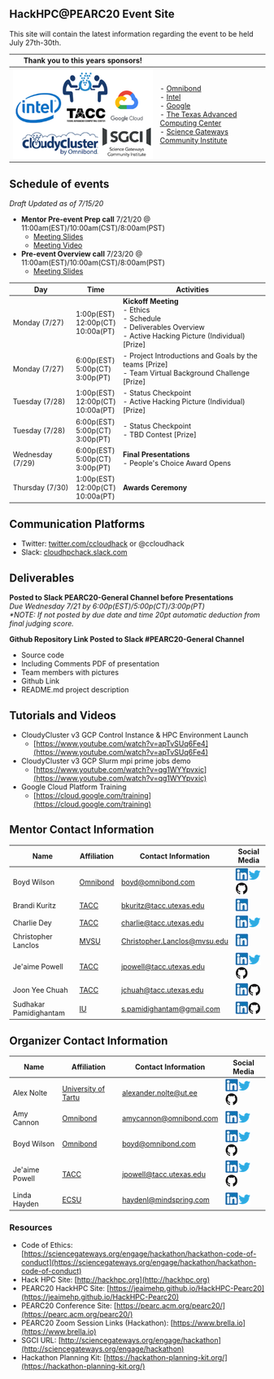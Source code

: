 ## HackHPC@PEARC20 Event Site

This site will contain the latest information regarding the event to be held July 27th-30th.

| **Thank you to this years sponsors!** |  |
|--------------------------------------------|-----------------------------------------------|
| ![Sponsor Logos](images/HackHPC-PEARC20-Sponsors.png) | - [Omnibond](http://www.omnibond.com/)<br>- [Intel](http://www.intel.com)<br>- [Google](http://www.google.com)<br>- [The Texas Advanced Computing Center](http://tacc.utexas.edu)<br>- [Science Gateways Community Institute](https://sciencegateways.org/) |


## Schedule of events
_Draft Updated as of 7/15/20_

- **Mentor Pre-event Prep call** 7/21/20 @ 11:00am(EST)/10:00am(CST)/8:00am(PST)
  - [Meeting Slides](pdfs/Mentor-HackHPC-Overview.pdf)
  - [Meeting Video](https://youtu.be/ROAXB6DCkyQ)
- **Pre-event Overview call** 7/23/20 @ 11:00am(EST)/10:00am(CST)/8:00am(PST)
  - [Meeting Slides](pdfs/Student-HackHPC-Overview.pdf)



| Day | Time | Activities |
|-----------|------------------------|----------------------------|
| Monday (7/27) | 1:00p(EST)<br>12:00p(CT)<br>10:00a(PT) |  **Kickoff Meeting** <br> - Ethics <br> - Schedule <br> - Deliverables Overview <br> - Active Hacking Picture (Individual)  [Prize] |
| Monday (7/27) | 6:00p(EST)<br>5:00p(CT)<br>3:00p(PT) |  - Project Introductions and Goals by the teams [Prize] <br> - Team Virtual Background Challenge [Prize] |
| Tuesday (7/28) | 1:00p(EST)<br>12:00p(CT)<br>10:00a(PT) | - Status Checkpoint <br> - Active Hacking Picture (Individual)  [Prize] |
| Tuesday (7/28) | 6:00p(EST)<br>5:00p(CT)<br>3:00p(PT) | - Status Checkpoint <br> - TBD Contest [Prize] |
| Wednesday (7/29) | 6:00p(EST)<br>5:00p(CT)<br>3:00p(PT) |  **Final Presentations** <br> - People's Choice Award Opens |
| Thursday (7/30) | 1:00p(EST)<br>12:00p(CT)<br>10:00a(PT) |  **Awards Ceremony**|

## Communication Platforms
- Twitter: [twitter.com/ccloudhack](https://twitter.com/ccloudhack) or @ccloudhack
- Slack: [cloudhpchack.slack.com](https://cloudhpchack.slack.com) 

## Deliverables
**Posted to Slack PEARC20-General Channel before Presentations**
<br>_Due Wednesday 7/21 by 6:00p(EST)/5:00p(CT)/3:00p(PT)_
<br>_*NOTE: If not posted by due date and time 20pt automatic deduction from final judging score._

**Github Repository Link Posted to Slack #PEARC20-General Channel** 
- Source code
 - Including Comments
PDF of presentation
 - Team members with pictures
 - Github Link
- README.md project description 


## Tutorials and Videos
- CloudyCluster v3 GCP Control Instance & HPC Environment Launch 
  - [https://www.youtube.com/watch?v=apTvSUq6Fe4](https://www.youtube.com/watch?v=apTvSUq6Fe4)
- CloudyCluster v3 GCP Slurm mpi prime jobs demo 
  - [https://www.youtube.com/watch?v=qg1WYYpvxic](https://www.youtube.com/watch?v=qg1WYYpvxic)
- Google Cloud Platform Training 
  - [https://cloud.google.com/training](https://cloud.google.com/training)

## Mentor Contact Information

| Name | Affiliation | Contact Information | Social Media
|-----------------------|--------------|----------------------------|----------------------------|
| Boyd Wilson | [Omnibond]( http://www.omnibond.com/)| [boyd@omnibond.com](mailto:boyd@omnibond.com?subject=[hpchackatpearc20]) | [![LinkedIn](linkedinicon.jpeg)]( https://www.linkedin.com/in/boydwilson/)[![Twitter](twittericon.png)](https://twitter.com/boydwilson)[![Github](githubicon.png)](https://github.com/omnibond) |
| Brandi Kuritz | [TACC](http://www.tacc.utexas.edu/) | [bkuritz@tacc.utexas.edu](mailto:bkuritz@tacc.utexas.edu?subject=[hpchackatpearc20]) | [![LinkedIn](linkedinicon.jpeg)](https://www.linkedin.com/in/brandi-kuritz-74a47673/) |
| Charlie Dey | [TACC](http://www.tacc.utexas.edu/) | [charlie@tacc.utexas.edu](mailto:charlie@tacc.utexas.edu?subject=[hpchackatpearc20]) | [![LinkedIn](linkedinicon.jpeg)](https://www.linkedin.com/in/charlie-dey-0031317a/)[![Twitter](twittericon.png)](https://twitter.com/DeyCharlie) |
| Christopher Lanclos | [MVSU](https://www.mvsu.edu/) | [Christopher.Lanclos@mvsu.edu](mailto:Christopher.Lanclos@mvsu.edu?subject=[hpchackatpearc20]) | [![LinkedIn](linkedinicon.jpeg)](https://www.linkedin.com/in/christopher-lanclos-0a973510/) |
| Je'aime Powell | [TACC](http://www.tacc.utexas.edu/) | [jpowell@tacc.utexas.edu](mailto:jpowell@tacc.utexas.edu?subject=[hpchackatpearc20]) | [![LinkedIn](linkedinicon.jpeg)](https://www.linkedin.com/in/jeaimehp/)[![Twitter](twittericon.png)](https://twitter.com/jeaimehp)[![Github](githubicon.png)](https://github.com/jeaimehp) |
| Joon Yee Chuah | [TACC](http://www.tacc.utexas.edu/) | [jchuah@tacc.utexas.edu](mailto:jchuah@tacc.utexas.edu?subject=[hpchackatpearc20]) | [![LinkedIn](linkedinicon.jpeg)](https://www.linkedin.com/in/jychuah/)[![Github](githubicon.png)](https://github.com/jchuahtacc) |
| Sudhakar Pamidighantam | [IU](https://www.chem.indiana.edu/) | [s.pamidighantam@gmail.com](mailto:s.pamidighantam@gmail.com?subject=[hpchackatpearc20]) | [![LinkedIn](linkedinicon.jpeg)](https://www.linkedin.com/in/sudhakar-pamidighantam-0074a77/)[![Github](githubicon.png)](https://github.com/spamidig) |

## Organizer Contact Information

| Name | Affiliation | Contact Information | Social Media
|-----------------------|--------------|----------------------------|----------------------------|
| Alex Nolte| [University of Tartu]( http://www.ut.ee/en)| [alexander.nolte@ut.ee](mailto:alexander.nolte@ut.ee?subject=[hpchackatpearc20]) | [![LinkedIn](linkedinicon.jpeg)]( https://www.linkedin.com/in/alexandernolte/)[![Twitter](twittericon.png)](https://twitter.com/alexander_nolte)[![Github](githubicon.png)](https://alexandernolte.github.io/)|
| Amy Cannon| [Omnibond]( http://www.omnibond.com/)| [amycannon@omnibond.com](mailto:amycannon@omnibond.com?subject=[hpchackatpearc20]) | [![LinkedIn](linkedinicon.jpeg)]( https://www.linkedin.com/in/amy-cannon-46230b31/)[![Twitter](twittericon.png)](https://twitter.com/amy__cannon) |
| Boyd Wilson| [Omnibond]( http://www.omnibond.com/)| [boyd@omnibond.com](mailto:boyd@omnibond.com?subject=[hpchackatpearc20]) | [![LinkedIn](linkedinicon.jpeg)]( https://www.linkedin.com/in/boydwilson/)[![Twitter](twittericon.png)](https://twitter.com/boydwilson)[![Github](githubicon.png)](https://github.com/omnibond) |
| Je'aime Powell | [TACC](http://www.tacc.utexas.edu/) | [jpowell@tacc.utexas.edu](mailto:jpowell@tacc.utexas.edu?subject=[hpchackatpearc20]) | [![LinkedIn](linkedinicon.jpeg)](https://www.linkedin.com/in/jeaimehp/)[![Twitter](twittericon.png)](https://twitter.com/jeaimehp)[![Github](githubicon.png)](https://github.com/jeaimehp) |
| Linda Hayden | [ECSU](http://nia.ecsu.edu/) | [haydenl@mindspring.com](mailto:haydenl@mindspring.com?subject=[hpchackatpearc20]) | [![LinkedIn](linkedinicon.jpeg)]( https://www.linkedin.com/in/linda-hayden-5a8b424/)[![Twitter](twittericon.png)](https://twitter.com/lhaydenecsu)|


### Resources
- Code of Ethics: [https://sciencegateways.org/engage/hackathon/hackathon-code-of-conduct](https://sciencegateways.org/engage/hackathon/hackathon-code-of-conduct)
- Hack HPC Site: [http://hackhpc.org](http://hackhpc.org)
- PEARC20 HackHPC Site: [https://jeaimehp.github.io/HackHPC-Pearc20](https://jeaimehp.github.io/HackHPC-Pearc20)
- PEARC20 Conference Site: [https://pearc.acm.org/pearc20/](https://pearc.acm.org/pearc20/)
- PEARC20 Zoom Session Links (Hackathon): [https://www.brella.io](https://www.brella.io)
- SGCI URL: [http://sciencegateways.org/engage/hackathon](http://sciencegateways.org/engage/hackathon)
- Hackathon Planning Kit: [https://hackathon-planning-kit.org/](https://hackathon-planning-kit.org/)


 

